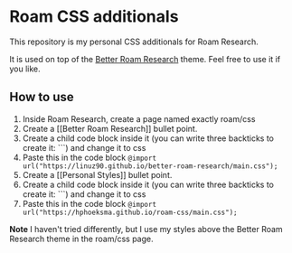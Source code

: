 # Roam CSS additionals

This repository is my personal CSS additionals for Roam Research.

It is used on top of the [Better Roam Research](https://github.com/linuz90/better-roam-research) theme.
Feel free to use it if you like.

## How to use

1. Inside Roam Research, create a page named exactly roam/css
2. Create a [[Better Roam Research]] bullet point.
3. Create a child code block inside it (you can write three backticks to create it: ```) and change it to css
4. Paste this in the code block `@import url("https://linuz90.github.io/better-roam-research/main.css");`
5. Create a [[Personal Styles]] bullet point.
6. Create a child code block inside it (you can write three backticks to create it: ```) and change it to css
7. Paste this in the code block `@import url("https://hphoeksma.github.io/roam-css/main.css");`

**Note** I haven't tried differently, but I use my styles above the Better Roam Research theme in the roam/css page.

